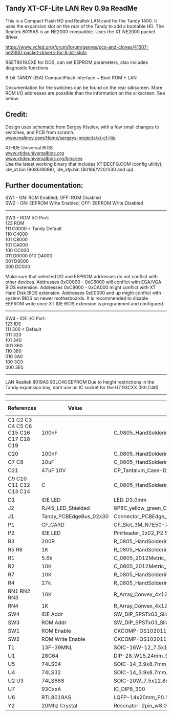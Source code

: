 Tandy XT-CF-Lite LAN Rev 0.9a ReadMe
----------------------------
This is a Compact Flash HD and Realtek LAN card for the Tandy 1400. It uses the expansion slot on the rear of the Tandy to add a bootable HD. 
The Realtek 8019AS is an NE2000 compatible. Uses the XT NE2000 packet driver. 

https://www.vcfed.org/forum/forum/genres/pcs-and-clones/41507-ne2000-packet-drivers-for-8-bit-slots


RSET8019.EXE for DOS, can set EEPROM parameters, also includes diagnostic functions

8-bit TANDY (ISA) CompactFlash interface + Boot ROM + LAN

Documentation for the switches can be found on the rear silkscreen. More ROM I/O addresses are possible than the information on the silkscreen. See below.

Credit:
-------
Design uses schematic from Sergey Kiselev, with a few small changes to switches, and PCB from scratch.\
www.malinov.com/Home/sergeys-projects/xt-cf-lite

XT-IDE Universal BIOS\
www.xtideuniversalbios.org  
www.xtideuniversalbios.org/binaries  
Use the latest working binary that includes XTIDECFG.COM (config utility), ide_xt.bin (8086/8088), ide_xtp.bin (80186/V20/V30 and up).




Further documentation:
----------------------

SW1 - ON: ROM Enabled; OFF: ROM Disabled\
SW2 - ON: EEPROM Write Enabled; OFF: EEPROM Write Disabled

---

SW3 - ROM I/O Port:  
123 ROM  
111 C0000  < Tandy Default  
110 C4000  
101 C8000  
101 CA000  
100 CC000  
011 D0000 
010 D4000  
001 D8000  
000 DC000  

Make sure that selected I/O and EEPROM addresses do not conflict with other devices.
Addresses 0xC0000 - 0xC6000 will conflict with EGA/VGA BIOS extension.
Addresses 0xC8000 - 0xCA000 might conflict with XT Hard Disk BIOS extension.
Addresses 0xE0000 and up might conflict with system BIOS on newer motherboards.
It is recommended to disable EEPROM write once XT IDE BIOS extension is programmed and configured.

---

SW4 - IDE I/O Port:  
123 IDE  
111 300 < Default  
011 320  
101 340  
001 360  
110 380  
010 3A0  
100 3C0  
000 3E0  

---

LAN 
Realtek 8019AS 93LC46 EEPROM
Due to height restrictions in the Tandy expansion bay, dont use an IC socket for the U7 93CXX   (93LC46)



---

| References | Value | Footprint | Quantity Per PCB |
|---|---|---|---|
| C1 C2 C3 C4 C5 C6 C15 C16 C17 C18 C19 | 100nF | C_0805_HandSoldering | 11 |
| C20 | 100nF | C_0805_HandSoldering | 1 |
| C7 C8 | 10uF | C_0805_HandSoldering | 2 |
| C21 | 47uF 10V | CP_Tantalum_Case-D_EIA-7343-31_Hand | 1 |
| C9 C10 C11 C12 C13 C14 | C | C_0805_HandSoldering | 6 |
| D1 | IDE LED | LED_D3.0mm | 1 |
| J2 | RJ45_LED_Shielded | 8P8C_yellow_green_Ckmtw_C133529 | 1 |
| J1 | Tandy_PCBEdgeBus_02x30 | Connector_PCBEdge_Tandy1400LT | 1 |
| P1 | CF_CARD | CF_Slot_3M_N7E50-7516TS0884 | 1 |
| P2 | IDE LED | PinHeader_1x02_P2.54mm_Horizontal | 1 |
| R3 | 200R | R_0805_HandSoldering | 1 |
| R5 R6 | 1K | R_0805_HandSoldering | 2 |
| R1 | 5.6k | C_0805_2012Metric_Pad1.15x1.40mm_HandSolder | 1 |
| R2 | 10K | C_0805_2012Metric_Pad1.15x1.40mm_HandSolder | 1 |
| R7 | 10K | R_0805_HandSoldering | 1 |
| R4 | 27k | R_0805_HandSoldering | 1 |
| RN1 RN2 RN3 | 10K | R_Array_Convex_4x1206 | 3 |
| RN4 | 1K | R_Array_Convex_4x1206 | 1 |
| SW4 | IDE Addr | SW_DIP_SPSTx03_Slide_9.78x9.8mm_W7.62mm_P2.54mm | 1 |
| SW3 | ROM Addr | SW_DIP_SPSTx03_Slide_9.78x9.8mm_W7.62mm_P2.54mm | 1 |
| SW1 | ROM Enable | CKCOMP-OS102011MA1QN1 | 1 |
| SW2 | ROM Write Enable | CKCOMP-OS102011MA1QN1 | 1 |
| T1 | 13F-39MNL | SOIC-16W-12_7.5x10.3mm_P1.27mm | 1 |
| U1 | 28C64 | DIP-28_W15.24mm_Socket | 1 |
| U5 | 74LS04 | SOIC-14_3.9x8.7mm_P1.27mm | 1 |
| U4 | 74LS32 | SOIC-14_3.9x8.7mm_P1.27mm | 1 |
| U2 U3 | 74LS688 | SOIC-20W_7.5x12.8mm_P1.27mm | 2 |
| U7 | 93CxxA | IC_DIP8_300 | 1 |
| U6 | RTL8019AS | LQFP-14x20mm_P0.5mmRealtek | 1 |
| Y2 | 20Mhz Crystal | Resonator-2pin_w8.0mm_h3.5mm | 1 |
